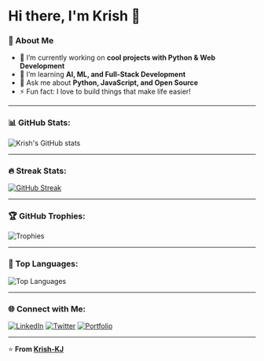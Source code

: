 # Hi there, I'm Krish 👋

### 🚀 About Me
- 🔭 I’m currently working on **cool projects with Python & Web Development**
- 🌱 I’m learning **AI, ML, and Full-Stack Development**
- 💬 Ask me about **Python, JavaScript, and Open Source**
- ⚡ Fun fact: I love to build things that make life easier!

---

### 📊 GitHub Stats:
![Krish's GitHub stats](https://github-readme-stats.vercel.app/api?username=Krish-KJ&show_icons=true&theme=tokyonight)

---

### 🔥 Streak Stats:
[![GitHub Streak](https://github-readme-streak-stats.herokuapp.com/?user=Krish-KJ&theme=tokyonight)](https://git.io/streak-stats)

---

### 🏆 GitHub Trophies:
![Trophies](https://github-profile-trophy.vercel.app/?username=Krish-KJ&theme=tokyonight&margin-w=15&margin-h=15&column=6)

---

### 📌 Top Languages:
![Top Languages](https://github-readme-stats.vercel.app/api/top-langs/?username=Krish-KJ&layout=compact&theme=tokyonight)

---

### 🌐 Connect with Me:
[![LinkedIn](https://img.shields.io/badge/LinkedIn-0077B5?style=for-the-badge&logo=linkedin&logoColor=white)](YOUR_LINKEDIN)
[![Twitter](https://img.shields.io/badge/Twitter-1DA1F2?style=for-the-badge&logo=twitter&logoColor=white)](YOUR_TWITTER)
[![Portfolio](https://img.shields.io/badge/Portfolio-000000?style=for-the-badge&logo=About.me&logoColor=white)](YOUR_PORTFOLIO)

---

⭐ **From [Krish-KJ](https://github.com/Krish-KJ)**
